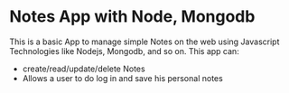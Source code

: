 # Notes App with Node, Mongodb
This is a basic App to manage simple Notes on the web using Javascript Technologies like Nodejs, Mongodb, and so on.
This app can:
- create/read/update/delete Notes
- Allows a user to do log in and save his personal notes
